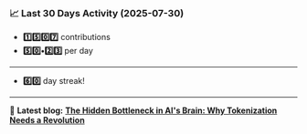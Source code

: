 <!--START_STATS-->
### 📈 Last 30 Days Activity (2025-07-30)  
- **1️⃣5️⃣0️⃣7️⃣** contributions  
- **5️⃣0️⃣•2️⃣3️⃣** per day
---
- **6️⃣0️⃣** day streak!
---
📝 **Latest blog:** [**The Hidden Bottleneck in AI's Brain: Why Tokenization Needs a Revolution**](https://andriak.com/blog/tokenization-revolution)
<!--END_STATS-->
